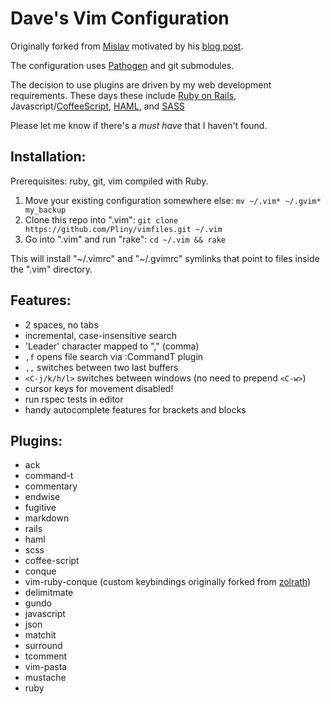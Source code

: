 Dave's Vim Configuration
==========================

Originally forked from [Mislav](https://github.com/mislav/vimfiles) motivated by his [blog post](http://mislav.uniqpath.com/2011/12/vim-revisited/).

The configuration uses [Pathogen](https://github.com/tpope/vim-pathogen) and git submodules.

The decision to use plugins are driven by my web development requirements.
These days these include [Ruby on Rails](https://github.com/rails/rails),
Javascript/[CoffeeScript](http://coffeescript.org/), [HAML](http://haml.info/), and [SASS](http://sass-lang.com/)

Please let me know if there's a *must have* that I haven't found.

## Installation:

Prerequisites: ruby, git, vim compiled with Ruby.

1. Move your existing configuration somewhere else:
   `mv ~/.vim* ~/.gvim* my_backup`
2. Clone this repo into ".vim":
   `git clone https://github.com/Pliny/vimfiles.git ~/.vim`
3. Go into ".vim" and run "rake":
   `cd ~/.vim && rake`

This will install "~/.vimrc" and "~/.gvimrc" symlinks that point to
files inside the ".vim" directory.

## Features:

* 2 spaces, no tabs
* incremental, case-insensitive search
* 'Leader' character mapped to "," (comma)
* `,f` opens file search via :CommandT plugin
* `,,` switches between two last buffers
* `<C-j/k/h/l>` switches between windows (no need to prepend `<C-w>`)
* cursor keys for movement disabled!
* run rspec tests in editor
* handy autocomplete features for brackets and blocks

## Plugins:

* ack
* command-t
* commentary
* endwise
* fugitive
* markdown
* rails
* haml
* scss
* coffee-script
* conque
* vim-ruby-conque (custom keybindings originally forked from [zolrath](https://github.com/zolrath/vim-ruby-conque))
* delimitmate
* gundo
* javascript
* json
* matchit
* surround
* tcomment
* vim-pasta
* mustache
* ruby
